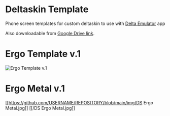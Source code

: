 # Deltaskin Template
Phone screen templates for custom deltaskin to use with [Delta Emulator](https://deltaemulatorapp.com/) app

Also downloadable from [Google Drive link](https://drive.google.com/drive/folders/1e74vRcpRUV-0BKIf7sS4MizjCgoqW9A-?usp=sharing).

# Ergo Template v.1
![Ergo Template v.1](https://drive.google.com/file/d/1e9evpw-6igvJV3LdRfJgpN0K2R5vacxt/view?usp=drive_link)

# Ergo Metal v.1
[[https://github.com/USERNAME/REPOSITORY/blob/main/img/DS Ergo Metal.jpg]]
[[/DS Ergo Metal.jpg]]
